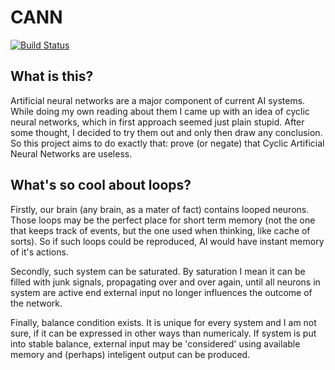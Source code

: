 CANN
========
[![Build Status](https://secure.travis-ci.org/xytis/CANN.png?branch=master)](https://travis-ci.org/xytis/CANN)

What is this?
-------

Artificial neural networks are a major component of current AI systems. While doing my own reading about them I came up with an idea of cyclic neural networks, which in first approach seemed just plain stupid.
After some thought, I decided to try them out and only then draw any conclusion.
So this project aims to do exactly that: prove (or negate) that Cyclic Artificial Neural Networks are useless.

What's so cool about loops?
--------

Firstly, our brain (any brain, as a mater of fact) contains looped neurons. Those loops may be the perfect place for short term memory (not the one that keeps track of events, but the one used when thinking, like cache of sorts). So if such loops could be reproduced, AI would have instant memory of it's actions.

Secondly, such system can be saturated. By saturation I mean it can be filled with junk signals, propagating over and over again, until all neurons in system are active end external input no longer influences the outcome of the network.

Finally, balance condition exists. It is unique for every system and I am not sure, if it can be expressed in other ways than numericaly. If system is put into stable balance, external input may be 'considered' using available memory and (perhaps) inteligent output can be produced.